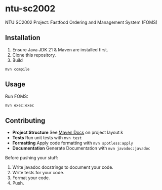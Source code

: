 # ntu-sc2002
NTU SC2002 Project: Fastfood Ordering and Management System (FOMS)

## Installation
1. Ensure Java JDK 21 & Maven are installed first.
2. Clone this repository.
3. Build 
```
mvn compile
```

## Usage
Run FOMS:
```sh
mvn exec:exec
```

## Contributing
- **Project Structure** See [Maven Docs](https://maven.apache.org/guides/introduction/introduction-to-the-standard-directory-layout.html) on project layout.k
- **Tests** Run unit tests with `mvn test`
- **Formatting** Apply code formatting with `mvn spotless:apply`
- **Documentation** Generate Documentation with `mvn javadoc:javadoc`

Before pushing your stuff:
1. Write javadoc docstrings to document your code.
2. Write tests for your code.
3. Format your code.
4. Push.
